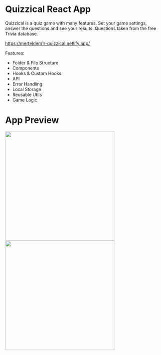 # Quizzical React App
Quizzical is a quiz game with many features. Set your game settings, answer the questions and see your results. Questions taken from the free Trivia database.

https://merteldem1r-quizzical.netlify.app/

Features: 
* Folder & File Structure
* Components
* Hooks & Custom Hooks
* API
* Error Handling
* Local Storage
* Reusable Utils
* Game Logic

# App Preview
<img width="350" src="[https://user-images.githubusercontent.com/113149328/227801642-bb8326b5-cdfb-4b0f-ae0e-dd98d28250bb.png](https://user-images.githubusercontent.com/113149328/227801702-f6da48f3-4bac-4f47-9d93-c212f42d246f.png)"> <img width="350" src="https://user-images.githubusercontent.com/113149328/227801642-bb8326b5-cdfb-4b0f-ae0e-dd98d28250bb.png">

